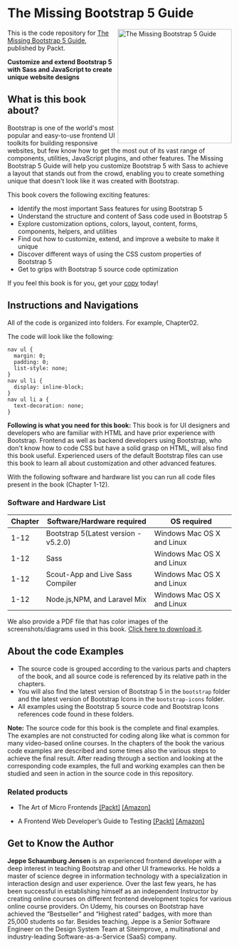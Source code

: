 # The Missing Bootstrap 5 Guide

<a href="https://www.packtpub.com/product/the-missing-bootstrap-5-guide/9781801076432"><img src="https://static.packt-cdn.com/products/9781801076432/cover/smaller" alt="The Missing Bootstrap 5 Guide" height="256px" align="right"></a>

This is the code repository for [The Missing Bootstrap 5 Guide](https://www.packtpub.com/product/the-missing-bootstrap-5-guide/9781801076432), published by Packt.

**Customize and extend Bootstrap 5 with Sass and JavaScript to create unique website designs**

## What is this book about?
Bootstrap is one of the world's most popular and easy-to-use frontend UI toolkits for building responsive websites, but few know how to get the most out of its vast range of components, utilities, JavaScript plugins, and other features. The Missing Bootstrap 5 Guide will help you customize Bootstrap 5 with Sass to achieve a layout that stands out from the crowd, enabling you to create something unique that doesn't look like it was created with Bootstrap.

This book covers the following exciting features:
* Identify the most important Sass features for using Bootstrap 5
* Understand the structure and content of Sass code used in Bootstrap 5
* Explore customization options, colors, layout, content, forms, components, helpers, and utilities
* Find out how to customize, extend, and improve a website to make it unique
* Discover different ways of using the CSS custom properties of Bootstrap 5
* Get to grips with Bootstrap 5 source code optimization

If you feel this book is for you, get your [copy](https://www.amazon.com/Missing-Bootstrap-Guide-Customize-JavaScript/dp/180107643X) today!


## Instructions and Navigations
All of the code is organized into folders. For example, Chapter02.

The code will look like the following:
```
nav ul {
  margin: 0;
  padding: 0;
  list-style: none;
}
nav ul li {
  display: inline-block;
}
nav ul li a {
  text-decoration: none;
}
```

**Following is what you need for this book:**
This book is for UI designers and developers who are familiar with HTML and have prior experience with Bootstrap. Frontend as well as backend developers using Bootstrap, who don't know how to code CSS but have a solid grasp on HTML, will also find this book useful. Experienced users of the default Bootstrap files can use this book to learn all about customization and other advanced features.

With the following software and hardware list you can run all code files present in the book (Chapter 1-12).

### Software and Hardware List
| Chapter | Software/Hardware required | OS required |
| -------- | ------------------------------------ | ----------------------------------- |
| 1-12 | Bootstrap 5(Latest version - v5.2.0) | Windows Mac OS X and Linux  |
| 1-12 | Sass| Windows Mac OS X and Linux  |
| 1-12 | Scout-App and Live Sass Compiler| Windows Mac OS X and Linux  |
| 1-12 | Node.js,NPM, and Laravel Mix| Windows Mac OS X and Linux  |

We also provide a PDF file that has color images of the screenshots/diagrams used in this book. [Click here to download it](https://packt.link/yXP75).

## About the code Examples
* The source code is grouped according to the various parts and chapters of the book, and all source code is referenced by its relative path in the chapters.
* You will also find the latest version of Bootstrap 5 in the `bootstrap` folder and the latest version of Bootstrap Icons in the `bootstrap-icons` folder.
* All examples using the Bootstrap 5 source code and Bootstrap Icons references code found in these folders.

**Note:** The source code for this book is the complete and final examples. The examples are not constructed for coding along like what is common for many video-based online courses. In the chapters of the book the various code examples are described and some times also the various steps to achieve the final result. After reading through a section and looking at the corresponding code examples, the full and working examples can then be studied and seen in action in the source code in this repository.

### Related products
* The Art of Micro Frontends [[Packt]](https://www.packtpub.com/product/the-art-of-micro-frontends/9781800563568) [[Amazon]](https://www.amazon.com/Art-Micro-Frontends-compositional-application/dp/1800563566)

* A Frontend Web Developer’s Guide to Testing [[Packt]](https://www.packtpub.com/product/a-front-end-web-developer-s-guide-to-testing/9781803238319) [[Amazon]](https://www.amazon.com/Frontend-Web-Developers-Guide-Testing/dp/1803238313/ref=tmm_pap_swatch_0?_encoding=UTF8&qid=&sr=)


## Get to Know the Author

**Jeppe Schaumburg Jensen**
is an experienced frontend developer with a deep interest in teaching Bootstrap and other UI frameworks. He holds a master of science degree in information technology with a specialization in interaction design and user experience. Over the last few years, he has been successful in establishing himself as an independent Instructor by creating online courses on different frontend development topics for various online course providers. On Udemy, his courses on Bootstrap have achieved the “Bestseller” and “Highest rated” badges, with more than 25,000 students so far. Besides teaching, Jeppe is a Senior Software Engineer on the Design System Team at Siteimprove, a multinational and industry-leading Software-as-a-Service (SaaS) company.
